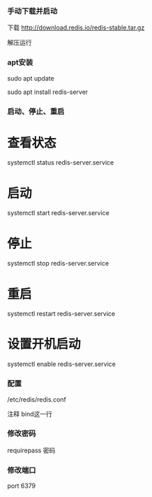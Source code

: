 ### 手动下载并启动

下载 http://download.redis.io/redis-stable.tar.gz

解压运行

### apt安装

sudo apt update

sudo apt install redis-server

### 启动、停止、重启

# 查看状态
systemctl status redis-server.service

# 启动
systemctl start redis-server.service

# 停止
systemctl stop redis-server.service

# 重启
systemctl restart redis-server.service

# 设置开机启动
systemctl enable redis-server.service

### 配置

/etc/redis/redis.conf

注释 bind这一行

### 修改密码

requirepass 密码

### 修改端口

port 6379

